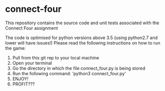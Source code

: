 # connect-four
This repository contains the source code and unit tests associated with the Connect Four assignment

The code is optimised for python versions above 3.5 (using python2.7 and lower will have issues!)
Please read the following instructions on how to run the game:

1. Pull from this git rep to your local machine
2. Open your terminal
3. Go the directory in which the file connect_four.py is being stored
4. Run the following command: 'python3 connect_four.py'
5. ENJOY!
6. PROFIT???
